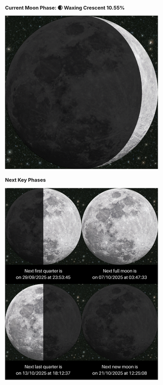 ### Current Moon Phase: 🌒 Waxing Crescent 10.55%
![Moon Phase](moonphase.png)
### Next Key Phases
![Gallery](gallery.png)